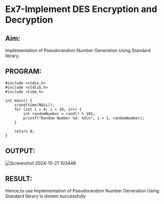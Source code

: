 # Ex7-Implement DES Encryption and Decryption


## Aim:
  Implementation of Pseudorandom Number Generation Using Standard library.
  
  
## PROGRAM: 
```
#include <stdio.h>
#include <stdlib.h>
#include <time.h>

int main() {
    srand(time(NULL));
    for (int i = 0; i < 10; i++) {
        int randomNumber = rand() % 101;
        printf("Random Number %d: %d\n", i + 1, randomNumber);
    }

    return 0;
}
```


## OUTPUT:

![Screenshot 2024-10-21 103448](https://github.com/user-attachments/assets/b3b775c5-f37b-4e1a-be38-8de1bc696f4f)


## RESULT: 
Hence,to use Implementation of Pseudorandom Number Generation Using Standard library is donem successfully

